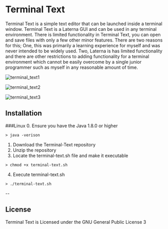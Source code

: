 # Terminal Text

Terminal Text is a simple text editor that can be launched inside a terminal window. Terminal Text is a Laterna GUI and can be used in any terminal environment. There is limited functionality in Terminal Text, you can open and save files with only a few other minor features. There are two reasons for this; One, this was primarily a learning experience for myself and was never intended to be widely used. Two, Laterna is has limited functionality and there are other restrictions to adding functionality for a terminal environment which cannot be easily overcome by a single junior programmer such as myself in any reasonable amount of time.

![terminal_text1](https://cloud.githubusercontent.com/assets/7906594/20234339/00f54de0-a837-11e6-88a3-720f75489916.png)

![terminal_text2](https://cloud.githubusercontent.com/assets/7906594/20234340/0355878a-a837-11e6-8b94-d5c439588b85.png)

![terminal_text3](https://cloud.githubusercontent.com/assets/7906594/20234341/047c51f2-a837-11e6-84c5-64a746b3fd3b.png)

## Installation
###Linux
0. Ensure you have the Java 1.8.0 or higher
  ```
  > java -verison
  ```
1. Download the Terminal-Text repository
2. Unzip the repository
3. Locate the terminal-text.sh file and make it executable
  ```
  > chmod +x terminal-text.sh
  ```
4. Execute terminal-text.sh
  ```
  > ./terminal-text.sh
  ```
--
## License

Terminal Text is Licensed under the GNU General Public License 3
